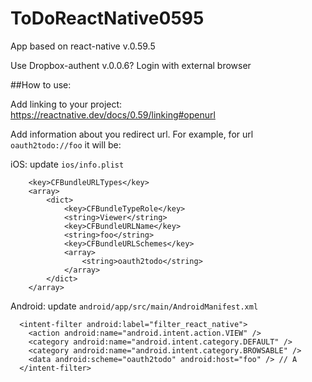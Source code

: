 # ToDoReactNative0595

App based on react-native v.0.59.5

Use Dropbox-authent v.0.0.6?
Login with external browser

##How to use:

Add linking to your project:
https://reactnative.dev/docs/0.59/linking#openurl

Add information about you redirect url.
For example, for url `oauth2todo://foo` it will be:

iOS: update `ios/info.plist`
```
	<key>CFBundleURLTypes</key>
	<array>
		<dict>
			<key>CFBundleTypeRole</key>
			<string>Viewer</string>
			<key>CFBundleURLName</key>
			<string>foo</string>
			<key>CFBundleURLSchemes</key>
			<array>
				<string>oauth2todo</string>
			</array>
		</dict>
	</array>
```

Android: update `android/app/src/main/AndroidManifest.xml`
```
  <intent-filter android:label="filter_react_native">
    <action android:name="android.intent.action.VIEW" />
    <category android:name="android.intent.category.DEFAULT" />
    <category android:name="android.intent.category.BROWSABLE" />
    <data android:scheme="oauth2todo" android:host="foo" /> // A
  </intent-filter>
```
